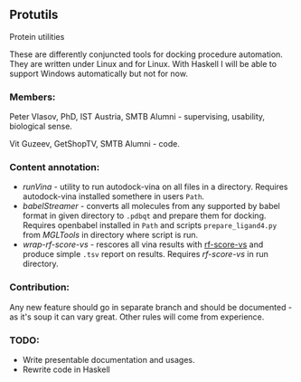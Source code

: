  ## Protutils
Protein utilities

These are differently conjuncted tools for docking procedure automation.
They are written under Linux and for Linux. With Haskell I will be able to support Windows automatically but not for now.

 ### Members:
Peter Vlasov, PhD, IST Austria, SMTB Alumni - supervising, usability, biological sense.

Vit Guzeev, GetShopTV, SMTB Alumni - code.

 ### Content annotation:
 * _runVina_ - utility to run autodock-vina on all files in a directory.
   Requires autodock-vina installed somethere in users `Path`.
 * _babelStreamer_ - converts all molecules from any supported by babel format in given directory to `.pdbqt` and prepare them for docking.
   Requires openbabel installed in `Path` and scripts `prepare_ligand4.py` from _MGLTools_ in directory where script is run.
 * _wrap-rf-score-vs_ - rescores all vina results with [rf-score-vs](https://github.com/oddt/rfscorevs_binary) and produce simple `.tsv` report on results.
   Requires _rf-score-vs_ in run directory.

 ### Contribution:
Any new feature should go in separate branch and should be documented - as it's soup it can vary great. Other rules will come from experience.

 ### TODO:
 * Write presentable documentation and usages.
 * Rewrite code in Haskell

